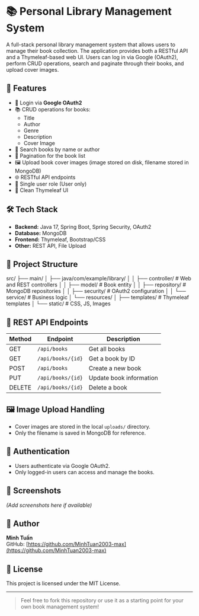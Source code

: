 # 📚 Personal Library Management System

A full-stack personal library management system that allows users to manage their book collection. The application provides both a RESTful API and a Thymeleaf-based web UI. Users can log in via Google (OAuth2), perform CRUD operations, search and paginate through their books, and upload cover images.

## 🚀 Features

- 🔐 Login via **Google OAuth2**
- 📚 CRUD operations for books:
  - Title
  - Author
  - Genre
  - Description
  - Cover Image
- 🔎 Search books by name or author
- 📄 Pagination for the book list
- 🖼️ Upload book cover images (image stored on disk, filename stored in MongoDB)
- 🌐 RESTful API endpoints
- 👤 Single user role (User only)
- 🧩 Clean Thymeleaf UI

## 🛠 Tech Stack

- **Backend:** Java 17, Spring Boot, Spring Security, OAuth2
- **Database:** MongoDB
- **Frontend:** Thymeleaf, Bootstrap/CSS
- **Other:** REST API, File Upload

## 📁 Project Structure

src/
├── main/
│ ├── java/com/example/library/
│ │ ├── controller/ # Web and REST controllers
│ │ ├── model/ # Book entity
│ │ ├── repository/ # MongoDB repositories
│ │ ├── security/ # OAuth2 configuration
│ │ └── service/ # Business logic
│ └── resources/
│ ├── templates/ # Thymeleaf templates
│ └── static/ # CSS, JS, Images


## 🧪 REST API Endpoints

| Method | Endpoint           | Description             |
|--------|--------------------|-------------------------|
| GET    | `/api/books`       | Get all books           |
| GET    | `/api/books/{id}`  | Get a book by ID        |
| POST   | `/api/books`       | Create a new book       |
| PUT    | `/api/books/{id}`  | Update book information |
| DELETE | `/api/books/{id}`  | Delete a book           |

## 🖼️ Image Upload Handling

- Cover images are stored in the local `uploads/` directory.
- Only the filename is saved in MongoDB for reference.

## 🔐 Authentication

- Users authenticate via Google OAuth2.
- Only logged-in users can access and manage the books.

## 📸 Screenshots

*(Add screenshots here if available)*

## 👤 Author

**Minh Tuấn**  
GitHub: [https://github.com/MinhTuan2003-max](https://github.com/MinhTuan2003-max)

## 📌 License

This project is licensed under the MIT License.

---

> Feel free to fork this repository or use it as a starting point for your own book management system!
